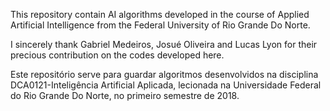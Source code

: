 This repository contain AI algorithms developed in the course of Applied Artificial Intelligence from the Federal University of Rio Grande Do Norte.

I sincerely thank Gabriel Medeiros, Josué Oliveira and Lucas Lyon for their precious contribution on the codes developed here.

Este repositório serve para guardar algoritmos desenvolvidos na disciplina DCA0121-Inteligência Artificial Aplicada, lecionada na Universidade Federal do Rio Grande Do Norte, no primeiro semestre de 2018.
